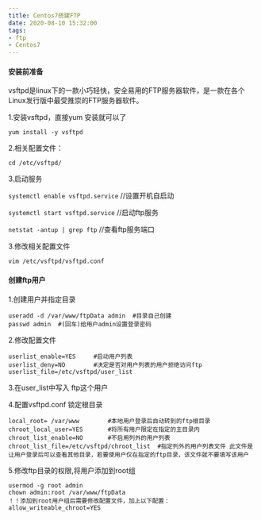 ```yaml
---
title: Centos7搭建FTP
date: 2020-08-10 15:32:00
tags:
- ftp
- Centos7
---
```


#### 安装前准备

vsftpd是linux下的一款小巧轻快，安全易用的FTP服务器软件，是一款在各个Linux发行版中最受推崇的FTP服务器软件。

1.安装vsftpd，直接yum 安装就可以了

```
yum install -y vsftpd
```

2.相关配置文件：

```
cd /etc/vsftpd/
```

3.启动服务

`systemctl enable vsftpd.service` //设置开机自启动

`systemctl start vsftpd.service` //启动ftp服务

`netstat -antup | grep ftp` //查看ftp服务端口

3.修改相关配置文件

```
vim /etc/vsftpd/vsftpd.conf
```

#### 创建ftp用户

1.创建用户并指定目录

```
useradd -d /var/www/ftpData admin  #目录自己创建  
passwd admin  #(回车)给用户admin设置登录密码
```

2.修改配置文件

```
userlist_enable=YES     #启动用户列表
userlist_deny=NO        #决定是否对用户列表的用户拒绝访问ftp 
userlist_file=/etc/vsftpd/user_list
```

3.在user_list中写入 ftp这个用户

4.配置vsftpd.conf 锁定根目录

```
local_root= /var/www        #本地用户登录后自动转到的ftp根目录
chroot_local_user=YES       #将所有用户限定在指定的主目录内
chroot_list_enable=NO       #不启用列外的用户列表
chroot_list_file=/etc/vsftpd/chroot_list  #指定列外的用户列表文件 此文件是让用户登录后可以查看其他目录，若要使用户仅在指定的ftp目录，该文件就不要填写该用户
```

5.修改ftp目录的权限,将用户添加到root组

```
usermod -g root admin
chown admin:root /var/www/ftpData
！！添加到root用户组后需要修改配置文件，加上以下配置：
allow_writeable_chroot=YES
```

